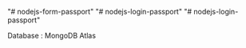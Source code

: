 "# nodejs-form-passport" 
"# nodejs-login-passport" 
"# nodejs-login-passport" 


Database : MongoDB Atlas
